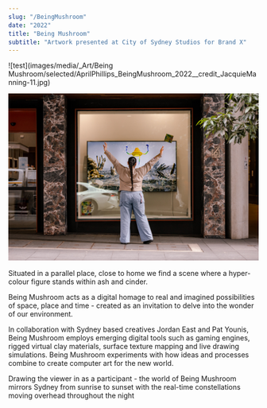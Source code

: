 ```yaml
---
slug: "/BeingMushroom"
date: "2022"
title: "Being Mushroom"
subtitle: "Artwork presented at City of Sydney Studios for Brand X"
---
```

<!---
slug: must match link: URL in .Work.js
-->
![test](images/media/_Art/Being Mushroom/selected/AprilPhillips_BeingMushroom_2022__credit_JacquieManning-11.jpg)

<img src='../images/media/_Art/Being Mushroom/selected/AprilPhillips_BeingMushroom_2022__credit_JacquieManning-11.jpg'>

<p>Situated in a parallel place, close to home we find a scene where a hyper-colour figure stands within ash and cinder. 

Being Mushroom acts as a digital homage to real and imagined possibilities of space, place and time - created as an invitation to delve into the wonder of our environment. 

In collaboration with Sydney based creatives Jordan East and Pat Younis, Being Mushroom employs emerging digital tools such as gaming engines, rigged virtual clay materials, surface texture mapping and live drawing simulations. Being Mushroom experiments with how ideas and processes combine to create computer art for the new world. 

Drawing the viewer in as a participant - the world of Being Mushroom mirrors Sydney from sunrise to sunset with the real-time constellations moving overhead throughout the night
 </p>